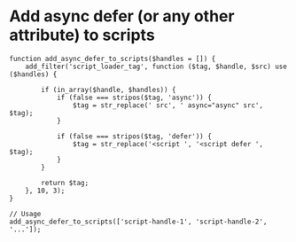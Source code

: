 # Add async defer (or any other attribute) to scripts

    function add_async_defer_to_scripts($handles = []) {
        add_filter('script_loader_tag', function ($tag, $handle, $src) use ($handles) {

            if (in_array($handle, $handles)) {
                if (false === stripos($tag, 'async')) {
                    $tag = str_replace(' src', ' async="async" src', $tag);
                }

                if (false === stripos($tag, 'defer')) {
                    $tag = str_replace('<script ', '<script defer ', $tag);
                }
            }

            return $tag;
        }, 10, 3);
    }

    // Usage
    add_async_defer_to_scripts(['script-handle-1', 'script-handle-2', '...']);